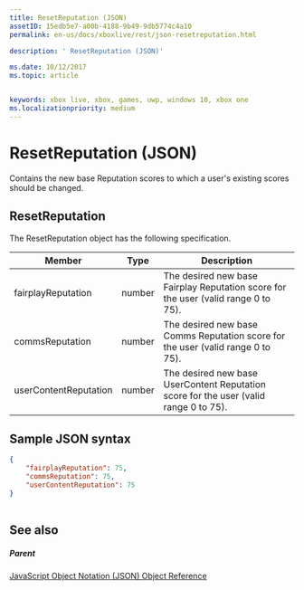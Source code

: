 ```yaml
---
title: ResetReputation (JSON)
assetID: 15edb5e7-a00b-4188-9b49-9db5774c4a10
permalink: en-us/docs/xboxlive/rest/json-resetreputation.html

description: ' ResetReputation (JSON)'

ms.date: 10/12/2017
ms.topic: article


keywords: xbox live, xbox, games, uwp, windows 10, xbox one
ms.localizationpriority: medium
---
```



# ResetReputation (JSON)
Contains the new base Reputation scores to which a user's existing scores should be changed. 
<a id="ID4EN"></a>

 
## ResetReputation
 
The ResetReputation object has the following specification.
 
| Member| Type| Description| 
| --- | --- | --- | 
| fairplayReputation| number| The desired new base Fairplay Reputation score for the user (valid range 0 to 75).| 
| commsReputation| number| The desired new base Comms Reputation score for the user (valid range 0 to 75).| 
| userContentReputation| number| The desired new base UserContent Reputation score for the user (valid range 0 to 75).| 
  
<a id="ID4E4B"></a>

 
## Sample JSON syntax
 

```json
{
    "fairplayReputation": 75,
    "commsReputation": 75,
    "userContentReputation": 75
}
    
```

  
<a id="ID4EGC"></a>

 
## See also
 
<a id="ID4EIC"></a>

 
##### Parent 

[JavaScript Object Notation (JSON) Object Reference](atoc-xboxlivews-reference-json.md)

   